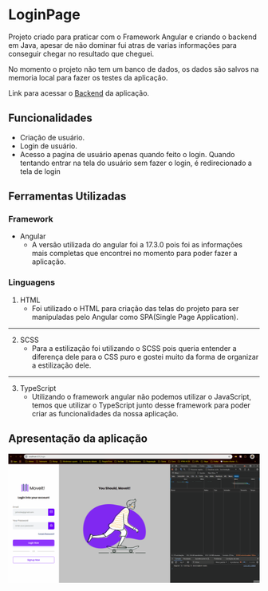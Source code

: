 # LoginPage

Projeto criado para praticar com o Framework Angular e criando o backend em Java, apesar de não dominar fui atras de varias informações para conseguir chegar no resultado que cheguei.

No momento o projeto não tem um banco de dados, os dados são salvos na memoria local para fazer os testes da aplicação.

Link para acessar o [Backend](https://github.com/EderleiSilva/login-auth-api) da aplicação.

## Funcionalidades
- Criação de usuário.
- Login de usuário.
- Acesso a pagina de usuário apenas quando feito o login. Quando tentando entrar na tela do usuário sem fazer o login, é redirecionado a tela de login

## Ferramentas Utilizadas
### Framework
- Angular
    - A versão utilizada do angular foi a 17.3.0 pois foi as informações mais completas que encontrei no momento para poder fazer a aplicação.

### Linguagens
1. HTML
    - Foi utilizado o HTML para criação das telas do projeto para ser manipuladas pelo Angular como SPA(Single Page Application).
---
2. SCSS
    - Para a estilização foi utilizando o SCSS pois queria entender a diferença dele para o CSS puro e gostei muito da forma de organizar a estilização dele.
---
3. TypeScript
    - Utilizando o framework angular não podemos utilizar o JavaScript, temos que utilizar o TypeScript junto desse framework para poder criar as funcionalidades da nossa aplicação.

## Apresentação da aplicação

<img src="./src/assets/gifs/login-page.gif">
